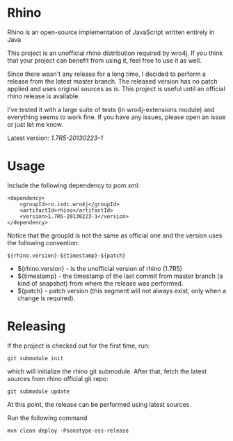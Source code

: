 Rhino
=====
Rhino is an open-source implementation of JavaScript written entirely in Java

This project is an unofficial rhino distribution required by wro4j. If you think that your project can benefit from using it, feel free to use it as well. 

Since there wasn't any release for a long time, I decided to perform a release from the latest master branch. The released version has no patch applied and uses original sources as is. This project is useful until an official rhino release is available.

I've tested it with a large suite of tests (in wro4j-extensions module) and everything seems to work fine. If you have any issues, please open an issue or just let me know.

Latest version:  *1.7R5-20130223-1*

Usage
=====
Include the following dependency to pom.xml:

    <dependency>
        <groupId>ro.isdc.wro4j</groupId>
        <artifactId>rhino</artifactId>    
        <version>1.7R5-20130223-1</version>
    </dependency> 
    
Notice that the groupId is not the same as official one and the version uses the following convention:

    ${rhino.version}-${timestamp}-${patch}

  - ${rhino.version} - is the unofficial version of rhino (1.7R5)
  - ${timestamp} - the timestamp of the last commit from master branch (a kind of snapshot) from where the release was performed.
  - ${patch} - patch version (this segment will not always exist, only when a change is required).

Releasing
=====
If the project is checked out for the first time, run:

    git submodule init

which will initialize the rhino git submodule.
After that, fetch the latest sources from rhino official git repo:

    git submodule update

At this point, the release can be performed using latest sources.

Run the following command

    mvn clean deploy -Psonatype-oss-release
